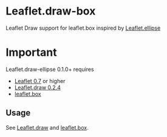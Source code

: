 # Leaflet.draw-box
Leaflet Draw support for leaflet.box inspired by [Leaflet.ellipse](https://github.com/haleystorm/Leaflet.draw-ellipse)

# Important
Leaflet.draw-ellipse 0.1.0+ requires 

+ [Leaflet 0.7](https://github.com/Leaflet/Leaflet/releases/tag/v0.7) or higher
+ [Leaflet.draw 0.2.4](https://github.com/Leaflet/Leaflet.draw/releases/tag/v0.2.4)
+ [leaflet.box](https://github.com/jjwtay/leaflet.box)

## Usage

See [Leaflet.draw](https://github.com/Leaflet/Leaflet.draw#using) and [leaflet.box](https://github.com/jjwtay/leaflet.box).
